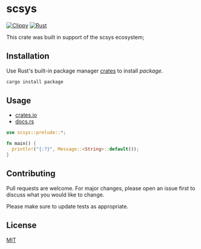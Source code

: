 # scsys

[![Clippy](https://github.com/Scattered-Systems/scsys/actions/workflows/clippy.yml/badge.svg)](https://github.com/Scattered-Systems/scsys/actions/workflows/clippy.yml)
[![Rust](https://github.com/Scattered-Systems/scsys/actions/workflows/rust.yml/badge.svg)](https://github.com/Scattered-Systems/scsys/actions/workflows/rust.yml)

This crate was built in support of the scsys ecosystem;

## Installation

Use Rust's built-in package manager [crates](https://crates.io/crates/package) to install *package*.

```bash
cargo install package
```

## Usage

- [crates.io](https://crates.io/crates/scsys)
- [docs.rs](https://docs.rs/scsys)

```rust
use scsys::prelude::*;

fn main() {
  println!("{:?}", Message::<String>::default());
}
```

## Contributing

Pull requests are welcome. For major changes, please open an issue first
to discuss what you would like to change.

Please make sure to update tests as appropriate.

## License

[MIT](https://choosealicense.com/licenses/mit/)